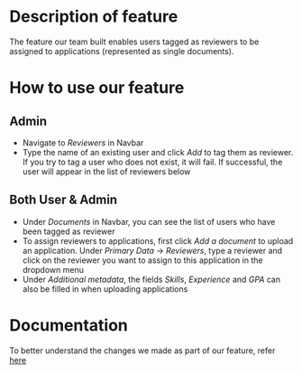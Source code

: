 # Description of feature

The feature our team built enables users tagged as reviewers to be assigned to applications (represented as single documents).

# How to use our feature

## Admin
- Navigate to *Reviewers* in Navbar
- Type the name of an existing user and click *Add* to tag them as reviewer. If you try to tag a user who does not exist, it will fail. If successful, the user will appear in the list of reviewers below

## Both User & Admin
- Under *Documents* in Navbar, you can see the list of users who have been tagged as reviewer
- To assign reviewers to applications, first click *Add a document* to upload an application. Under *Primary Data* -> *Reviewers*, type a reviewer and click on the reviewer you want to assign to this application in the dropdown menu
- Under *Additional metadata*, the fields *Skills*, *Experience* and *GPA* can also be filled in when uploading applications

# Documentation

To better understand the changes we made as part of our feature, refer [here](https://docs.google.com/document/d/1VQ2C1vgC8NXCJ6zCf-K3BImtCRxyvzE50QjzAJB5XfI/)
